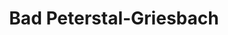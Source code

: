 ---
title: Bad Peterstal-Griesbach
url: /bad-peterstal-griesbach/
latitude: 48.429
longitude: 8.206
---